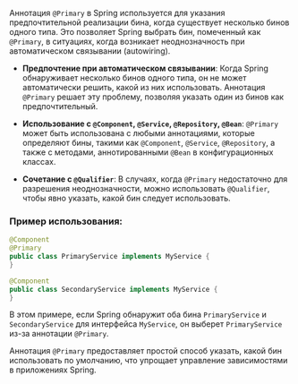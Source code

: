 Аннотация `@Primary` в Spring используется для указания предпочтительной реализации бина, когда существует несколько бинов одного типа. Это позволяет Spring выбрать бин, помеченный как `@Primary`, в ситуациях, когда возникает неоднозначность при автоматическом связывании (autowiring).

- **Предпочтение при автоматическом связывании**: Когда Spring обнаруживает несколько бинов одного типа, он не может автоматически решить, какой из них использовать. Аннотация `@Primary` решает эту проблему, позволяя указать один из бинов как предпочтительный.

- **Использование с `@Component`, `@Service`, `@Repository`, `@Bean`**: `@Primary` может быть использована с любыми аннотациями, которые определяют бины, такими как `@Component`, `@Service`, `@Repository`, а также с методами, аннотированными `@Bean` в конфигурационных классах.

- **Сочетание с `@Qualifier`**: В случаях, когда `@Primary` недостаточно для разрешения неоднозначности, можно использовать `@Qualifier`, чтобы явно указать, какой бин следует использовать.

### Пример использования:

```java
@Component
@Primary
public class PrimaryService implements MyService {
}

@Component
public class SecondaryService implements MyService {
}
```

В этом примере, если Spring обнаружит оба бина `PrimaryService` и `SecondaryService` для интерфейса `MyService`, он выберет `PrimaryService` из-за аннотации `@Primary`.

Аннотация `@Primary` предоставляет простой способ указать, какой бин использовать по умолчанию, что упрощает управление зависимостями в приложениях Spring.
 